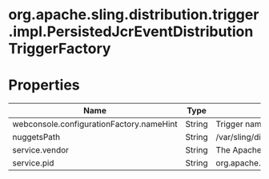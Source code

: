 # org.apache.sling.distribution.trigger.impl.PersistedJcrEventDistributionTriggerFactory

# Properties

| Name | Type | Value |
| ---- | ---- | ----- |
| webconsole.configurationFactory.nameHint | String | Trigger name: {name} |
| nuggetsPath | String | /var/sling/distribution/nuggets |
| service.vendor | String | The Apache Software Foundation |
| service.pid | String | org.apache.sling.distribution.trigger.impl.PersistedJcrEventDistributionTriggerFactory |
